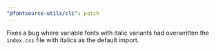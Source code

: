 ```yaml
---
"@fontsource-utils/cli": patch
---
```


Fixes a bug where variable fonts with italic variants had overwritten the `index.css` file with italics as the default import.
